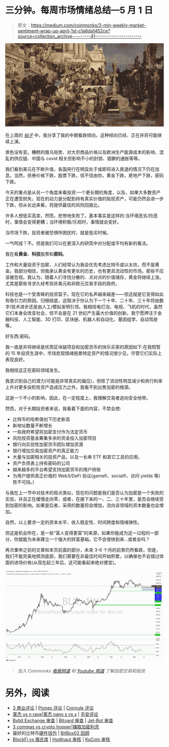 # 三分钟。每周市场情绪总结—5 月 1 日

> 原文：<https://medium.com/coinmonks/3-min-weekly-market-sentiment-wrap-up-april-1st-c1a6da1452ce?source=collection_archive---------41----------------------->

![](img/1aab9ce5b5bd0927653a152d8e6fa24e.png)

在上周的 [*帖子*](https://justindanethan.medium.com/weekly-market-update-april-23th-7dec83312bc) 中，我分享了我的中期看跌倾向，这种倾向已经、正在并将可能继续上演。

景色没有变。糟糕的俄乌局势、对大宗商品价格以及欧洲生产能源成本的影响、混乱的供应链、中国与 covid 相关但影响不小的封锁、猖獗的通胀等等。

我们看到美元在不断升值，各国央行在明显处于或即将进入衰退的情况下仍在加息。当然，债券价格下跌，股票下跌，信不信由你，黄金下跌，房地产下跌，密码下跌。

今天的重点是从另一个角度来看投资:一个更长期的角度，以及，如果大多数资产正在遭受损失，现在的动力是分配到持有真实价值的贴现资产，可能仍然会进一步下跌，但从长远来看，将提供最佳的风险回报比。

许多人想低买高卖，然而，悲惨地失败了。基本事实是这样的:当环境恶劣/险恶时，事情会变得更糟；当环境积极/乐观时，事情就会变好。

当市场下跌，投资者被恐惧所困扰时，就是低买时候。

一气呵成？不。但是我们可以在更深入的研究中对分配或平均有新的看法。

我在看**黄金**、**科技**股票和**密码**。

工作和大量投资于加密，人们经常认为我会优先考虑比特币或以太坊，而不是黄金。我部分相信，但我承认黄金有更长的历史，也有更具流动性的市场。那些不应该被忽视。我认为，随着人们寻找分散的、点对点的价值储存，黄金将继续上涨。尤其是那些寻求久经考验非美元和非欧元交易手段的政府。

科技也是一个受青睐的投资篮子。现在它的名声越来越差——但这就是它变得如此有吸引力的原因。归根结底，这取决于你认为下一个十年、二十年、三十年将由数字/技术进步还是由人工/模拟发明引领。我相信电灯泡、电视、飞机的时代，虽然它们本身会改变社会，但不会是在 21 世纪产生最大价值的创新。我宁愿押注于金融科技、人工智能、3D 打印、区块链、机器人和自动化、基因组学、自动驾驶等。

好东西:密码。

我一直是并将继续是优质区块链项目和加密货币的快乐买家的原因如下:在我短暂的 15 年投资生涯中，市场悲观情绪拖累特定资产的情况很少见，尽管它们实际上表现良好。

我相信这正在密码领域发生。

我意识到自己的潜力(可能是非常真实的偏见)，但除了流动性明显减少和央行利率上升对更多投机性资产造成压力之外，我看不到出售加密的根源。

这是一个不小的影响，因此，在一定程度上，我理解交易者逃向安全地带。

然而，对于长期投资者来说，我看着下面的内容，不禁会想:

*   比特币的哈希值创下历史新高
*   新地址数量不断增长
*   一些政府希望将加密支付作为法定货币
*   风险投资基金筹集多余的资金投入加密项目
*   银行向实验性加密货币团队增加资源
*   银行增加交易加密资产的真正能力
*   大量与加密相关的投资产品，以及一长串 ETF 和其它工具的应用。
*   资产负债表上持有密码的公司
*   越来越多的平台希望支持加密货币的用户转账
*   为用户提供真正价值的 Web3/DeFi 协议(gamefi、socialfi、访问 yields 等)势不可挡。)

与我在上一节中对技术的观点类似，现在的问题是我们是否认为加密是一个失败的实验，并且正在缓慢走向零，或者，在接下来的一、二、三十年里，是否会继续受到加密的影响。如果是后者，采用的数量将会增加，流向该领域的资本数量也会增加。

自然，以上要求一定的资本水平、收入稳定性、时间跨度和情绪弹性。

但这是机会所在，是一些“富人变得更富”的来源，如果你能成为这一过程的一部分，你就能为未来建立一个强大的财富基础。它不会很快到来…或者会吗？

再次重申之前的文章和本页前面的部分，未来 3-6 个月的前景仍然看跌，但是，我们不能完美地预测底部，我们需要在非最佳时间开始积累，以确保也不会错过体面的进场价格(从现在起三年后，这可能看起来绝对便宜)。

![](img/26f1cbfbb92e804002741e853350d958.png)

> *加入 Coinmonks* [*电报频道*](https://t.me/coincodecap) *和* [*Youtube 频道*](https://www.youtube.com/c/coinmonks/videos) *了解加密交易和投资*

# 另外，阅读

*   [3 商业评论](/coinmonks/3commas-review-an-excellent-crypto-trading-bot-2020-1313a58bec92) | [Pionex 评论](https://coincodecap.com/pionex-review-exchange-with-crypto-trading-bot) | [Coinrule 评论](/coinmonks/coinrule-review-2021-a-beginner-friendly-crypto-trading-bot-daf0504848ba)
*   [莱杰 vs n rave](/coinmonks/ledger-vs-ngrave-zero-7e40f0c1d694)|[莱杰 nano s vs x](/coinmonks/ledger-nano-s-vs-x-battery-hardware-price-storage-59a6663fe3b0) | [币安评论](/coinmonks/binance-review-ee10d3bf3b6e)
*   [Bybit Exchange 审查](/coinmonks/bybit-exchange-review-dbd570019b71) | [Bityard 审查](https://coincodecap.com/bityard-reivew) | [Jet-Bot 审查](https://coincodecap.com/jet-bot-review)
*   [3 commas vs crypto hopper](/coinmonks/3commas-vs-pionex-vs-cryptohopper-best-crypto-bot-6a98d2baa203)|[赚取加密利息](/coinmonks/earn-crypto-interest-b10b810fdda3)
*   最好的比特币[硬件钱包](/coinmonks/hardware-wallets-dfa1211730c6) | [BitBox02 回顾](/coinmonks/bitbox02-review-your-swiss-bitcoin-hardware-wallet-c36c88fff29)
*   [BlockFi vs 摄氏度](/coinmonks/blockfi-vs-celsius-vs-hodlnaut-8a1cc8c26630) | [Hodlnaut 审核](/coinmonks/hodlnaut-review-best-way-to-hodl-is-to-earn-interest-on-your-bitcoin-6658a8c19edf) | [KuCoin 审核](https://coincodecap.com/kucoin-review)